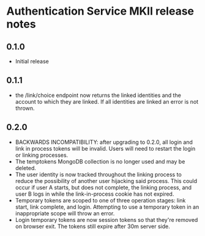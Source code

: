 Authentication Service MKII release notes
=========================================

0.1.0
-----

* Initial release

0.1.1
-----

* the /link/choice endpoint now returns the linked identities and the account to which they are
  linked. If all identities are linked an error is not thrown.

0.2.0
-----

* BACKWARDS INCOMPATIBILITY: after upgrading to 0.2.0, all login and link in process tokens will
  be invalid. Users will need to restart the login or linking processes.
* The temptokens MongoDB collection is no longer used and may be deleted.
* The user identity is now tracked throughout the linking process to reduce the possibility
  of another user hijacking said process. This could occur if user A starts, but does not complete,
  the linking process, and user B logs in while the link-in-process cookie has not expired.
* Temporary tokens are scoped to one of three operation stages: link start, link complete,
  and login. Attempting to use a temporary token in an inappropriate scope will throw an error.
* Login temporary tokens are now session tokens so that they're removed on browser exit. The tokens
  still expire after 30m server side.